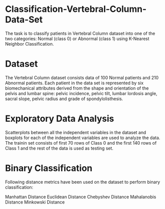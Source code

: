 # Classification-Vertebral-Column-Data-Set

The task is to classify patients in Vertebral Column dataset into one of the two categories: Normal (class 0) or Abnormal (class 1) using K-Nearest Neighbor Classification.

# Dataset
The Vertebral Column dataset consists data of 100 Normal patients and 210 Abnormal patients. Each patient in the data set is represented by six biomechanical attributes derived from the shape and orientation of the pelvis and lumbar spine: pelvic incidence, pelvic tilt, lumbar lordosis angle, sacral slope, pelvic radius and grade of spondylolisthesis.

# Exploratory Data Analysis
Scatterplots between all the independent variables in the dataset and boxplots for each of the independent variables are used to analyze the data. The trainin set consists of first 70 rows of Class 0 and the first 140 rows of Class 1 and the rest of the data is used as testing set.

# Binary Classification
Following distance metrics have been used on the dataset to perform binary classification:

Manhattan Distance
Euclidean Distance
Chebyshev Distance
Mahalanobis Distance
Minkowski Distance
